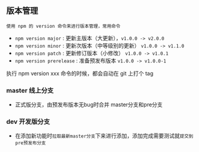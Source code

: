 ## 版本管理
    使用 npm 的 version 命令来进行版本管理，常用命令
- `npm version major` : 更新主版本（大更新），`v1.0.0 -> v2.0.0`
- `npm version minor` : 更新次版本（中等级别的更新） `v1.0.0 -> v1.1.0`
- `npm version patch` : 更新修订版本（小修改） `v1.0.0 -> v1.0.1`
- `npm version prerelease` : 准备预发布版本 `v1.0.0 -> v1.0.0-1`

执行 npm version xxx 命令的时候，都会自动在 git 上打个 tag

### master 线上分支
 - 正式版分支，由预发布版本无bug时合并 master分支和pre分支
### dev 开发版分支
 - 在添加新功能时`拉取最新master分支`下来进行添加，添加完成需要测试就`提交到pre预发布分支`
